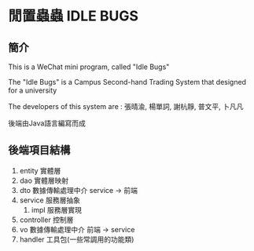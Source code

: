 # 閒置蟲蟲 IDLE BUGS
## 簡介

This is a WeChat mini program, called "Idle Bugs"

The "Idle Bugs" is a Campus Second-hand Trading System that designed for a university

The developers of this system are : 張晴渝, 楊單詞, 謝杭靜, 普文平, 卜凡凡

後端由Java語言編寫而成
## 後端項目結構
1. entity 實體層
2. dao 實體層映射
3. dto 數據傳輸處理中介 service -> 前端
4. service 服務層抽象 
   1. impl 服務層實現
5. controller 控制層
6. vo 數據傳輸處理中介 前端 -> service
7. handler 工具包(一些常調用的功能類)

